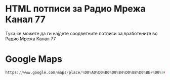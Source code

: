 # HTML потписи за Радио Мрежа Канал 77
 Тука ќе можете да ги најдете соодветните потписи за вработените во Радио Мрежа Канал 77

 # Google Maps
 ```python
https://www.google.com/maps/place/%D0%A0%D0%B0%D0%B4%D0%B8%D0%BE+%D0%9C%D1%80%D0%B5%D0%B6%D0%B0+%D0%9A%D0%B0%D0%BD%D0%B0%D0%BB+77/@41.7468548,22.1999992,18z/data=!4m9!1m2!2m1!1z0JrQsNC90LDQuyA3Nw!3m5!1s0x1355c2d241d2e949:0x6e249ae77dcdff9c!8m2!3d41.747166!4d22.201105!15sCg3QmtCw0L3QsNC7IDc3kgERcmFkaW9fYnJvYWRjYXN0ZXLgAQA
```

